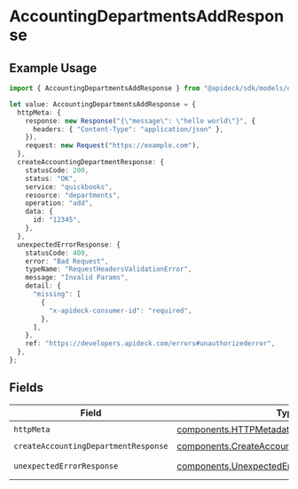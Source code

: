 # AccountingDepartmentsAddResponse

## Example Usage

```typescript
import { AccountingDepartmentsAddResponse } from "@apideck/sdk/models/operations";

let value: AccountingDepartmentsAddResponse = {
  httpMeta: {
    response: new Response("{\"message\": \"hello world\"}", {
      headers: { "Content-Type": "application/json" },
    }),
    request: new Request("https://example.com"),
  },
  createAccountingDepartmentResponse: {
    statusCode: 200,
    status: "OK",
    service: "quickbooks",
    resource: "departments",
    operation: "add",
    data: {
      id: "12345",
    },
  },
  unexpectedErrorResponse: {
    statusCode: 400,
    error: "Bad Request",
    typeName: "RequestHeadersValidationError",
    message: "Invalid Params",
    detail: {
      "missing": [
        {
          "x-apideck-consumer-id": "required",
        },
      ],
    },
    ref: "https://developers.apideck.com/errors#unauthorizederror",
  },
};
```

## Fields

| Field                                                                                                          | Type                                                                                                           | Required                                                                                                       | Description                                                                                                    |
| -------------------------------------------------------------------------------------------------------------- | -------------------------------------------------------------------------------------------------------------- | -------------------------------------------------------------------------------------------------------------- | -------------------------------------------------------------------------------------------------------------- |
| `httpMeta`                                                                                                     | [components.HTTPMetadata](../../models/components/httpmetadata.md)                                             | :heavy_check_mark:                                                                                             | N/A                                                                                                            |
| `createAccountingDepartmentResponse`                                                                           | [components.CreateAccountingDepartmentResponse](../../models/components/createaccountingdepartmentresponse.md) | :heavy_minus_sign:                                                                                             | Department                                                                                                     |
| `unexpectedErrorResponse`                                                                                      | [components.UnexpectedErrorResponse](../../models/components/unexpectederrorresponse.md)                       | :heavy_minus_sign:                                                                                             | Unexpected error                                                                                               |